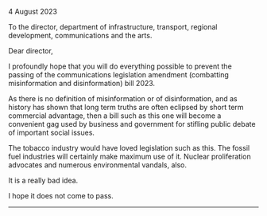 4 August 2023

To the director, department of infrastructure, transport, regional development, communications and
the arts.

Dear director,

I profoundly hope that you will do everything possible to prevent the passing of the
communications legislation amendment (combatting misinformation and disinformation) bill 2023.

As there is no definition of misinformation or of disinformation, and as history has shown that long
term truths are often eclipsed by short term commercial advantage, then a bill such as this one will
become a convenient gag used by business and government for stifling public debate of important
social issues.

The tobacco industry would have loved legislation such as this. The fossil fuel industries will
certainly make maximum use of it. Nuclear proliferation advocates and numerous environmental
vandals, also.

It is a really bad idea.

I hope it does not come to pass.


-----

